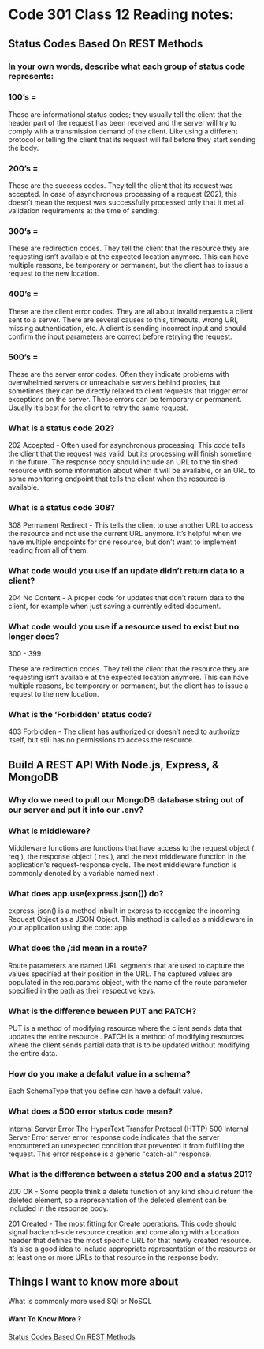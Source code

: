 # Code 301 Class 12 Reading notes:


## Status Codes Based On REST Methods

### In your own words, describe what each group of status code represents:


### 100’s =
These are informational status codes; they usually tell the client that the header part of the request has been received and the server will try to comply with a transmission demand of the client. Like using a different protocol or telling the client that its request will fail before they start sending the body.
### 200’s =
These are the success codes. They tell the client that its request was accepted. In case of asynchronous processing of a request (202), this doesn’t mean the request was successfully processed only that it met all validation requirements at the time of sending.


### 300’s =
These are redirection codes. They tell the client that the resource they are requesting isn’t available at the expected location anymore. This can have multiple reasons, be temporary or permanent, but the client has to issue a request to the new location.


### 400’s =
These are the client error codes. They are all about invalid requests a client sent to a server. There are several causes to this, timeouts, wrong URI, missing authentication, etc. A client is sending incorrect input and should confirm the input parameters are correct before retrying the request.


### 500’s =
These are the server error codes. Often they indicate problems with overwhelmed servers or unreachable servers behind proxies, but sometimes they can be directly related to client requests that trigger error exceptions on the server. These errors can be temporary or permanent. Usually it’s best for the client to retry the same request.


### What is a status code 202?
202 Accepted - Often used for asynchronous processing. This code tells the client that the request was valid, but its processing will finish sometime in the future. The response body should include an URL to the finished resource with some information about when it will be available, or an URL to some monitoring endpoint that tells the client when the resource is available.
### What is a status code 308?
308 Permanent Redirect - This tells the client to use another URL to access the resource and not use the current URL anymore. It’s helpful when we have multiple endpoints for one resource, but don’t want to implement reading from all of them.
### What code would you use if an update didn’t return data to a client?
204 No Content - A proper code for updates that don’t return data to the client, for example when just saving a currently edited document.
### What code would you use if a resource used to exist but no longer does?

300 - 399

These are redirection codes. They tell the client that the resource they are requesting isn’t available at the expected location anymore. This can have multiple reasons, be temporary or permanent, but the client has to issue a request to the new location.


### What is the ‘Forbidden’ status code?
403 Forbidden - The client has authorized or doesn’t need to authorize itself, but still has no permissions to access the resource.
## Build A REST API With Node.js, Express, & MongoDB 

### Why do we need to pull our MongoDB database string out of our server and put it into our .env?
### What is middleware?
Middleware functions are functions that have access to the request object ( req ), the response object ( res ), and the next middleware function in the application's request-response cycle. The next middleware function is commonly denoted by a variable named next .
### What does app.use(express.json()) do?
express. json() is a method inbuilt in express to recognize the incoming Request Object as a JSON Object. This method is called as a middleware in your application using the code: app.
### What does the /:id mean in a route?
Route parameters are named URL segments that are used to capture the values specified at their position in the URL. The captured values are populated in the req.params object, with the name of the route parameter specified in the path as their respective keys.
### What is the difference beween PUT and PATCH?
PUT is a method of modifying resource where the client sends data that updates the entire resource . PATCH is a method of modifying resources where the client sends partial data that is to be updated without modifying the entire data.
### How do you make a defalut value in a schema?
Each SchemaType that you define can have a default value. 
### What does a 500 error status code mean?

Internal Server Error
The HyperText Transfer Protocol (HTTP) 500 Internal Server Error server error response code indicates that the server encountered an unexpected condition that prevented it from fulfilling the request. This error response is a generic "catch-all" response.
### What is the difference between a status 200 and a status 201?
200 OK - Some people think a delete function of any kind should return the deleted element, so a representation of the deleted element can be included in the response body.

201 Created - The most fitting for Create operations. This code should signal backend-side resource creation and come along with a Location header that defines the most specific URL for that newly created resource. It’s also a good idea to include appropriate representation of the resource or at least one or more URLs to that resource in the response body.

## Things I want to know more about
What is commonly more used SQl or NoSQL

#### Want To Know More ? 

[Status Codes Based On REST Methods](https://www.moesif.com/blog/technical/api-design/Which-HTTP-Status-Code-To-Use-For-Every-CRUD-App/)